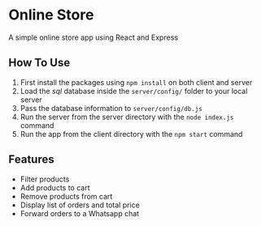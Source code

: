 # Online Store

A simple online store app using React and Express

## How To Use

1. First install the packages using `npm install` on both client and server
2. Load the *sql* database inside the `server/config/` folder to your local server
3. Pass the database information to `server/config/db.js`
4. Run the server from the server directory with the `node index.js` command
5. Run the app from the client directory with the `npm start` command

## Features

- Filter products
- Add products to cart
- Remove products from cart
- Display list of orders and total price
- Forward orders to a Whatsapp chat

